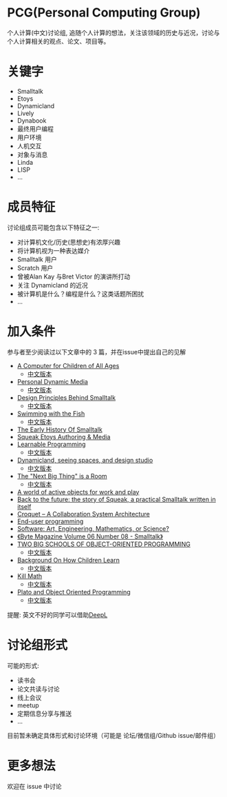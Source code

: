 # PCG(Personal Computing Group)

个人计算(中文)讨论组, 追随个人计算的想法，关注该领域的历史与近况，讨论与个人计算相关的观点、论文、项目等。

# 关键字

*  Smalltalk
*  Etoys
*  Dynamicland
*  Lively
*  Dynabook
*  最终用户编程
*  用户环境
*  人机交互
*  对象与消息
*  Linda
*  LISP
*  ...

# 成员特征
讨论组成员可能包含以下特征之一:

*  对计算机文化/历史(思想史)有浓厚兴趣
*  将计算机视为一种表达媒介
*  Smalltalk 用户
*  Scratch 用户
*  曾被Alan Kay 与Bret Victor 的演讲所打动
*  关注 Dynamicland 的近况
*  被计算机是什么？编程是什么？这类话题所困扰
*  ...

# 加入条件
参与者至少阅读过以下文章中的 3 篇，并在issue中提出自己的见解

*  [A Computer for Children of All Ages](https://www.mprove.de/visionreality/media/Kay72a.pdf)
      *  [中文版本](https://zhuanlan.zhihu.com/p/44658507)
*  [Personal Dynamic Media](http://www.newmediareader.com/book_samples/nmr-26-kay.pdf)
    *  [中文版本](https://zhuanlan.zhihu.com/p/95075816)
*  [Design Principles Behind Smalltalk](http://www.cs.virginia.edu/~evans/cs655/readings/smalltalk.html)
    *  [中文版本](http://wwj718.github.io/post/编程/design-principles-behind-smalltalk/)
*  [Swimming with the Fish](http://simberon.blogspot.com/2013/01/swimming-with-fish.html)
    *  [中文版本](http://wwj718.github.io/post/编程/swimming-with-the-fish/)
*  [The Early History Of Smalltalk](http://worrydream.com/EarlyHistoryOfSmalltalk/)
*  [Squeak Etoys Authoring & Media](http://www.squeakland.org/content/articles/attach/etoys_n_authoring.pdf)
*  [Learnable Programming](http://worrydream.com/#!/LearnableProgramming)
    *  [中文版本](https://chengyichao.co/learnable-programming)
*  [Dynamicland, seeing spaces, and design studio](http://vitor.io/on-dynamicland)
    *  [中文版本](https://thinkhard.tech/2019/06/13/on-dynamicland/)
*  [The "Next Big Thing" is a Room](https://phenomenalworld.org/metaresearch/the-next-big-thing-is-a-room)
    *  [中文版本](http://wwj718.github.io/post/编程/the-next-big-thing-is-a-room/) 
*  [A world of active objects for work and play](https://dl.acm.org/doi/10.1145/2986012.2986029)
*  [Back to the future: the story of Squeak, a practical Smalltalk written in itself](https://www.vpri.org/pdf/tr1997001_backto.pdf)
*  [Croquet – A Collaboration System Architecture](https://ieeexplore.ieee.org/document/1222325)
*  [End-user programming](https://www.inkandswitch.com/end-user-programming.html)
*  [Software: Art, Engineering, Mathematics, or Science?](http://worrydream.com/refs/Kay%20-%20Software%20-%20Art,%20Engineering,%20Mathematics,%20or%20Science%3f.html)
*  [《Byte Magazine Volume 06 Number 08 - Smalltalk》](https://archive.org/details/byte-magazine-1981-08/page/n3/mode/2up)
*  [TWO BIG SCHOOLS OF OBJECT-ORIENTED PROGRAMMING](http://stereobooster.github.io/two-big-schools-of-object-oriented-programming)
    *  [中文版本](https://github.com/Scratch3Lab/codelab-mindstorms/blob/master/%E8%AF%91%E6%96%87/Two-Big-Schools-Of-Object-Orinted-Programming.md)
*  [Background On How Children Learn](http://www.squeakland.org/resources/articles/article.jsp?id=1003)
    *  [中文版本](https://github.com/CodeLabClub/codelab-mindstorms/blob/master/%E8%AF%91%E6%96%87/Background-On-How-Children-Learn.md)
*  [Kill Math](http://worrydream.com/#!/KillMath)
    *  [中文版本](https://github.com/CodeLabClub/codelab-mindstorms/blob/master/%E8%AF%91%E6%96%87/kill-math.md)
*  [Plato and Object Oriented Programming](https://www.richardfarrar.com/plato-and-object-oriented-programming/)
    *  [中文版本](http://wwj718.github.io/post/编程/plato-and-object-oriented-programming/)
    
提醒: 英文不好的同学可以借助[DeepL](https://www.deepl.com/)

# 讨论组形式
可能的形式: 

*  读书会
*  论文共读与讨论
*  线上会议
*  meetup
*  定期信息分享与推送
*  ...

目前暂未确定具体形式和讨论环境（可能是 论坛/微信组/Github issue/邮件组）

# 更多想法
欢迎在 issue 中讨论
